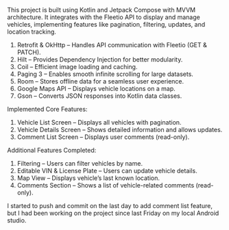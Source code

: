This project is built using Kotlin and Jetpack Compose with MVVM architecture. 
It integrates with the Fleetio API to display and manage vehicles, implementing features like pagination, filtering, updates, and location tracking.

1. Retrofit & OkHttp – Handles API communication with Fleetio (GET & PATCH).
2. Hilt – Provides Dependency Injection for better modularity.
3. Coil – Efficient image loading and caching.
4. Paging 3 – Enables smooth infinite scrolling for large datasets.
5. Room – Stores offline data for a seamless user experience.
6. Google Maps API – Displays vehicle locations on a map.
7. Gson – Converts JSON responses into Kotlin data classes.

Implemented Core Features:

1. Vehicle List Screen – Displays all vehicles with pagination.
2. Vehicle Details Screen – Shows detailed information and allows updates.
3. Comment List Screen – Displays user comments (read-only).

Additional Features Completed:

1. Filtering – Users can filter vehicles by name.
2. Editable VIN & License Plate – Users can update vehicle details.
3. Map View – Displays vehicle’s last known location.
4. Comments Section – Shows a list of vehicle-related comments (read-only).

I started to push and commit on the last day to add comment list feature, but I had been working on the project since last Friday on my local Android studio.
